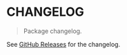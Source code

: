 # CHANGELOG

> Package changelog.

See [GitHub Releases](https://github.com/stdlib-js/stats-base-dists-exponential-variance/releases) for the changelog.